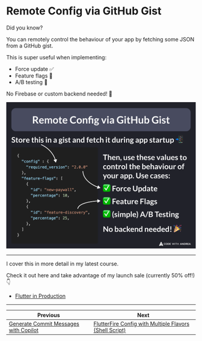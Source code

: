 # Remote Config via GitHub Gist

Did you know?

You can remotely control the behaviour of your app by fetching some JSON from a GitHub gist.

This is super useful when implementing:

- Force update ✅ 
- Feature flags 🚩 
- A/B testing 🧪 

No Firebase or custom backend needed! 🙌

![](195.png)

<!--
Store this JSON in a Gist and fetch it during app startup:

{
  "config" : {
    "required_version": "2.0.0"
  },
  "feature-flags": [
    {
      "id": "new-paywall",
      "percentage": 10,
    },
    {
      "id": "feature-discovery",
      "percentage": 25,
    },
  ]
}

Then, use the values to control the behaviour of your app:

✅ Force update
✅ Feature flags
✅ A/B testing

No backend needed!
-->

---

I cover this in more detail in my latest course.

Check it out here and take advantage of my launch sale (currently 50% off!) 👇

- [Flutter in Production](https://codewithandrea.com/courses/flutter-in-production/)

---

| Previous | Next |
| -------- | ---- |
| [Generate Commit Messages with Copilot](../0194-copilot-generate-commit-messages/index.md) | [FlutterFire Config with Multiple Flavors (Shell Script)](../0196-flutterfire-config-multiple-flavors/index.md) |


<!-- TWITTER|https://x.com/biz84/status/1843928541282672987 -->
<!-- LINKEDIN|https://www.linkedin.com/posts/andreabizzotto_did-you-know-you-can-remotely-control-the-activity-7249694440552824832-nLsm -->



